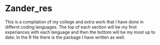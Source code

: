 # Zander_res
 This is a compilation of my college and extra work that I have done in differnt coding languages. The top of each section will be my first experiances with each language and then the bottom will be my most up to date. In the R file there is the package I have written as well.
